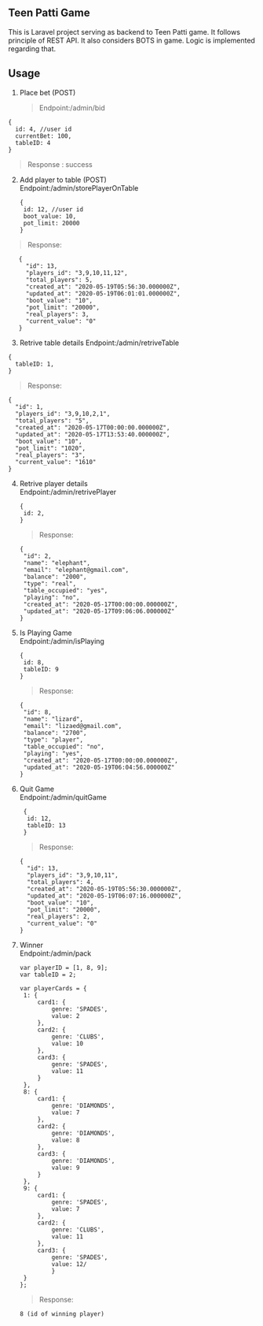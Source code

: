 <h2>Teen Patti Game</h2>
This is Laravel project serving as backend to Teen Patti game. It follows principle of REST API. It also considers BOTS in game. Logic is implemented regarding that.
<h2> Usage </h2>

1) Place bet (POST)<br>
   > Endpoint:/admin/bid
    
  ```
  {
    id: 4, //user id
    currentBet: 100,
    tableID: 4
  }
  ```

> Response : success


2) Add player to table (POST) <br>
    Endpoint:/admin/storePlayerOnTable
    
    ```
   {
     id: 12, //user id
     boot_value: 10,
     pot_limit: 20000
   }
   ```

> Response: 

```
   {
     "id": 13,
     "players_id": "3,9,10,11,12",
     "total_players": 5,
     "created_at": "2020-05-19T05:56:30.000000Z",
     "updated_at": "2020-05-19T06:01:01.000000Z",
     "boot_value": "10",
     "pot_limit": "20000",
     "real_players": 3,
     "current_value": "0"
   }
   ```
 
 
 3) Retrive table details
    Endpoint:/admin/retriveTable
    
   ```
   {
     tableID: 1,
   }
   ```
   
   > Response: 
   
   ```
   {
     "id": 1,
     "players_id": "3,9,10,2,1",
     "total_players": "5",
     "created_at": "2020-05-17T00:00:00.000000Z",
     "updated_at": "2020-05-17T13:53:40.000000Z",
     "boot_value": "10",
     "pot_limit": "1020",
     "real_players": "3",
     "current_value": "1610"
   }
 ```
 
 4) Retrive player details<br>
    Endpoint:/admin/retrivePlayer
    
    ```
    {
     id: 2,
    }
    ```
    
    > Response: 
    ```
    {
     "id": 2,
     "name": "elephant",
     "email": "elephant@gmail.com",
     "balance": "2000",
     "type": "real",
     "table_occupied": "yes",
     "playing": "no",
     "created_at": "2020-05-17T00:00:00.000000Z",
     "updated_at": "2020-05-17T09:06:06.000000Z"
    }
    ```
    
 5) Is Playing Game<br>
    Endpoint:/admin/isPlaying
    
    ```
    {
     id: 8,
     tableID: 9
    }
    ```
    
    > Response: 
    ```
    {
     "id": 8,
     "name": "lizard",
     "email": "lizaed@gmail.com",
     "balance": "2700",
     "type": "player",
     "table_occupied": "no",
     "playing": "yes",
     "created_at": "2020-05-17T00:00:00.000000Z",
     "updated_at": "2020-05-19T06:04:56.000000Z"
    }
    ```
    
 6) Quit Game<br>
    Endpoint:/admin/quitGame
    
    ```
     {
      id: 12,
      tableID: 13
     }
    ```
    
    > Response:
    
    ```
    {
      "id": 13,
      "players_id": "3,9,10,11",
      "total_players": 4,
      "created_at": "2020-05-19T05:56:30.000000Z",
      "updated_at": "2020-05-19T06:07:16.000000Z",
      "boot_value": "10",
      "pot_limit": "20000",
      "real_players": 2,
      "current_value": "0"
    }
    ```

 7) Winner<br>
    Endpoint:/admin/pack
    
    ```
    var playerID = [1, 8, 9];
    var tableID = 2;

    var playerCards = {
     1: {
         card1: {
             genre: 'SPADES',
             value: 2
         },
         card2: {
             genre: 'CLUBS',
             value: 10
         },
         card3: {
             genre: 'SPADES',
             value: 11
         }
     },
     8: {
         card1: {
             genre: 'DIAMONDS',
             value: 7
         },
         card2: {
             genre: 'DIAMONDS',
             value: 8
         },
         card3: {
             genre: 'DIAMONDS',
             value: 9
         }
     },
     9: {
         card1: {
             genre: 'SPADES',
             value: 7
         },
         card2: {
             genre: 'CLUBS',
             value: 11
         },
         card3: {
             genre: 'SPADES',
             value: 12/         
             }
     }
    };
    ```
    
    > Response:
    
    ```
    8 (id of winning player)
    ```
